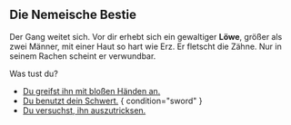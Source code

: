 <!-- Bestie -->
## Die Nemeische Bestie

Der Gang weitet sich. Vor dir erhebt sich ein gewaltiger **Löwe**, größer als zwei Männer, mit einer Haut so hart wie Erz. Er fletscht die Zähne. Nur in seinem Rachen scheint er verwundbar.

Was tust du?

- [Du greifst ihn mit bloßen Händen an.](3a)
- [Du benutzt dein Schwert.](3b) { condition="sword" }
- [Du versuchst, ihn auszutricksen.](3c)